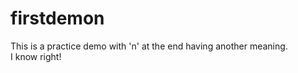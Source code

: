 # firstdemon
This is a practice demo with 'n' at the end having another meaning.
<br>
I know right!
